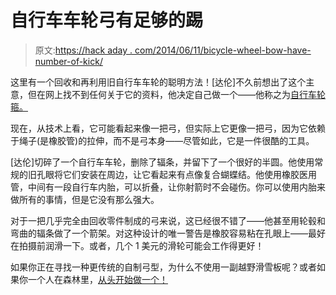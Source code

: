 # 自行车车轮弓有足够的踢

> 原文:[https://hack aday . com/2014/06/11/bicycle-wheel-bow-have-number-of-kick/](https://hackaday.com/2014/06/11/bicycle-wheel-bow-has-plenty-of-kick/)

这里有一个回收和再利用旧自行车车轮的聪明方法！[达伦]不久前想出了这个主意，但在网上找不到任何关于它的资料，他决定自己做一个——他称之为[自行车轮箍。](http://www.instructables.com/id/Bow-The-Amazing-Bike-Wheel-Bow/)

现在，从技术上看，它可能看起来像一把弓，但实际上它更像一把弓，因为它依赖于绳子(是橡胶管)的拉伸，而不是弓本身——尽管如此，它是一件很酷的工具。

[达伦]切碎了一个自行车车轮，删除了辐条，并留下了一个很好的半圆。他使用常规的旧孔眼将它们安装在周边，让它看起来有点像复合蝴蝶结。他使用橡胶医用管，中间有一段自行车内胎，可以折叠，让你射箭时不会碰伤。你可以使用内胎来做所有的事情，但是它没有那么强大。

对于一把几乎完全由回收零件制成的弓来说，这已经很不错了——他甚至用轮毂和弯曲的辐条做了一个箭架。对这种设计的唯一警告是橡胶容易粘在孔眼上——最好在拍摄前润滑一下。或者，几个 1 美元的滑轮可能会工作得更好！

如果你正在寻找一种更传统的自制弓型，为什么不使用一副越野滑雪板呢？或者如果你一个人在森林里，[从头开始做一个！](http://hackaday.com/2013/06/06/making-a-bow-from-scratch/)